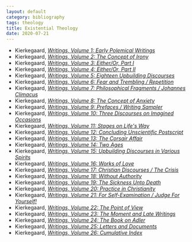 ```yaml
---
layout: default
category: bibliography
tags: theology
title: Existential Theology
date: 2020-07-21
---
```


* Kierkegaard, [*Writings, Volume 1: Early Polemical Writings*](https://press.princeton.edu/books/paperback/9780691140728/kierkegaards-writings-i-volume-1)
* Kierkegaard, [*Writings, Volume 2: The Concept of Irony*](https://press.princeton.edu/books/paperback/9780691020723/kierkegaards-writings-ii-volume-2)
* Kierkegaard, [*Writings, Volume 3: Either/Or, Part I*](https://press.princeton.edu/books/paperback/9780691020419/kierkegaards-writing-iii-part-i)
* Kierkegaard, [*Writings, Volume 4: Either/Or, Part II*](https://press.princeton.edu/books/paperback/9780691020426/kierkegaards-writings-iv-part-ii)
* Kierkegaard, [*Writings, Volume 5: Eighteen Upbuilding Discourses*](https://press.princeton.edu/books/paperback/9780691020877/kierkegaards-writings-v-volume-5)
* Kierkegaard, [*Writings, Volume 6: Fear and Trembling / Repetition*](https://press.princeton.edu/books/paperback/9780691020266/kierkegaards-writings-vi-volume-6)
* Kierkegaard, [*Writings, Volume 7: Philosophical Fragments / Johannes Climacus*](https://press.princeton.edu/books/paperback/9780691020365/kierkegaards-writings-vii-volume-7)
* Kierkegaard, [*Writings, Volume 8: The Concept of Anxiety*](https://press.princeton.edu/books/paperback/9780691020112/kierkegaards-writings-viii-volume-8)
* Kierkegaard, [*Writings, Volume 9: Prefaces / Writing Sampler*](https://press.princeton.edu/books/paperback/9780691140735/kierkegaards-writings-ix-volume-9)
* Kierkegaard, [*Writings, Volume 10: Three Discourses on Imagined Occasions*](https://press.princeton.edu/books/paperback/9780691140742/kierkegaards-writings-x-volume-10)
* Kierkegaard, [*Writings, Volume 11: Stages on Life's Way*](https://press.princeton.edu/books/paperback/9780691020495/kierkegaards-writings-xi-volume-11)
* Kierkegaard, [*Writings, Volume 12: Concluding Unscientific Postscript*](https://press.princeton.edu/books/paperback/9780691020822/kierkegaards-writings-xii-volume-ii)
* Kierkegaard, [*Writings, Volume 13: The Corsair Affair*](https://press.princeton.edu/books/paperback/9780691140759/kierkegaards-writings-xiii-volume-13)
* Kierkegaard, [*Writings, Volume 14: Two Ages*](https://press.princeton.edu/books/paperback/9780691140766/kierkegaards-writings-xiv-volume-14)
* Kierkegaard, [*Writings, Volume 15: Upbuilding Discourses in Various Spirits*](https://press.princeton.edu/books/paperback/9780691140773/kierkegaards-writings-xv-volume-15)
* Kierkegaard, [*Writings, Volume 16: Works of Love*](https://press.princeton.edu/books/paperback/9780691059167/kierkegaards-writings-xvi-volume-16)
* Kierkegaard, [*Writings, Volume 17: Christian Discourses / The Crisis*](https://press.princeton.edu/books/paperback/9780691140780/kierkegaards-writings-xvii-volume-17)
* Kierkegaard, [*Writings, Volume 18: Without Authority*](https://press.princeton.edu/books/paperback/9780691140797/kierkegaards-writings-xviii-volume-18)
* Kierkegaard, [*Writings, Volume 19: The Sickness Unto Death*](https://press.princeton.edu/books/paperback/9780691020280/kierkegaards-writings-xix-volume-19)
* Kierkegaard, [*Writings, Volume 20: Practice in Christianity*](https://press.princeton.edu/books/paperback/9780691020631/kierkegaards-writings-xx-volume-20)
* Kierkegaard, [*Writings, Volume 21: For Self-Examination / Judge For Yourself!*](https://press.princeton.edu/books/paperback/9780691020662/kierkegaards-writings-xxi-volume-21)
* Kierkegaard, [*Writings, Volume 22: The Point of View*](https://press.princeton.edu/books/paperback/9780691140803/kierkegaards-writings-xxii-volume-22)
* Kierkegaard, [*Writings, Volume 23: The Moment and Late Writings*](https://press.princeton.edu/books/paperback/9780691140810/kierkegaards-writings-xxiii-volume-23)
* Kierkegaard, [*Writings, Volume 24: The Book on Adler*](https://press.princeton.edu/books/paperback/9780691140827/kierkegaards-writings-xxiv-volume-24)
* Kierkegaard, [*Writings, Volume 25: Letters and Documents*](https://press.princeton.edu/books/paperback/9780691140834/kierkegaards-writings-xxv-volume-25)
* Kierkegaard, [*Writings, Volume 26: Cumulative Index*](https://press.princeton.edu/books/paperback/9780691140841/kierkegaards-writings-xxvi-volume-26)
